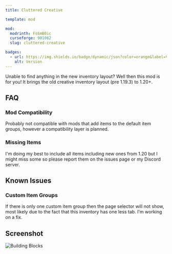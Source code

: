 ```yaml
---
title: Cluttered Creative

template: mod

mod:
  modrinth: Fs6mB0ic
  curseforge: 901062
  slug: cluttered-creative

badges: 
  - url: https://img.shields.io/badge/dynamic/json?color=orange&label=Version&query=%24%5B0%5D.name&url=https%3A%2F%2Fgit.theclashfruit.me%2Fapi%2Fv1%2Frepos%2FTheClashFruit%2FClutteredCreative%2Freleases
    alt: Version
---
```


Unable to find anything in the new inventory layout? Well then this mod is for you! It brings the old creative inventory layout (pre 1.19.3) to 1.20+.

## FAQ

### Mod Compatibility
Probably not compatible with mods that add items to the default item groups, however a compatibility layer is planned.

### Missing Items
I'm doing my best to include all items including new ones from 1.20 but I might miss some so please report them on the issues page or my Discord server.

## Known Issues

### Custom Item Groups
If there is only one custom item group then the page selector will not show, most likely due to the fact that this inventory has one less tab. I'm working on a fix.

## Screenshot

![Building Blocks](https://cdn.modrinth.com/data/Fs6mB0ic/images/2ec749beb057d36edb6da9ff34519014e7449b76.png)